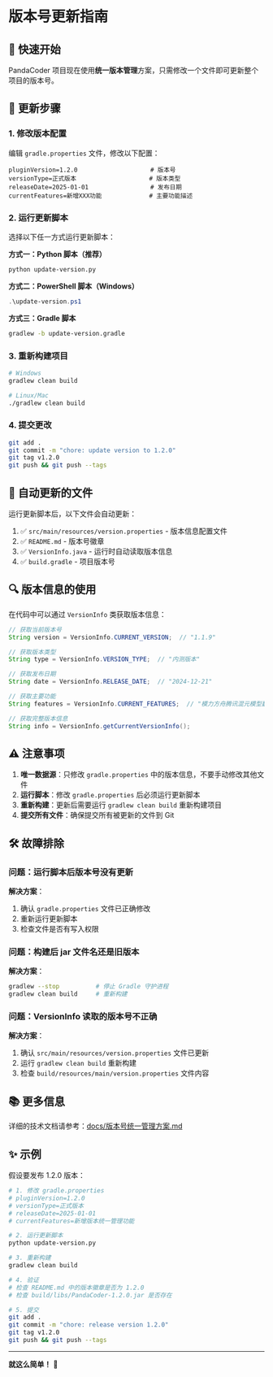 # 版本号更新指南

## 📌 快速开始

PandaCoder 项目现在使用**统一版本管理**方案，只需修改一个文件即可更新整个项目的版本号。

## 🎯 更新步骤

### 1. 修改版本配置

编辑 `gradle.properties` 文件，修改以下配置：

```properties
pluginVersion=1.2.0                    # 版本号
versionType=正式版本                    # 版本类型
releaseDate=2025-01-01                 # 发布日期
currentFeatures=新增XXX功能             # 主要功能描述
```

### 2. 运行更新脚本

选择以下任一方式运行更新脚本：

**方式一：Python 脚本（推荐）**
```bash
python update-version.py
```

**方式二：PowerShell 脚本（Windows）**
```powershell
.\update-version.ps1
```

**方式三：Gradle 脚本**
```bash
gradlew -b update-version.gradle
```

### 3. 重新构建项目

```bash
# Windows
gradlew clean build

# Linux/Mac
./gradlew clean build
```

### 4. 提交更改

```bash
git add .
git commit -m "chore: update version to 1.2.0"
git tag v1.2.0
git push && git push --tags
```

## 📝 自动更新的文件

运行更新脚本后，以下文件会自动更新：

1. ✅ `src/main/resources/version.properties` - 版本信息配置文件
2. ✅ `README.md` - 版本号徽章
3. ✅ `VersionInfo.java` - 运行时自动读取版本信息
4. ✅ `build.gradle` - 项目版本号

## 🔍 版本信息的使用

在代码中可以通过 `VersionInfo` 类获取版本信息：

```java
// 获取当前版本号
String version = VersionInfo.CURRENT_VERSION;  // "1.1.9"

// 获取版本类型
String type = VersionInfo.VERSION_TYPE;  // "内测版本"

// 获取发布日期
String date = VersionInfo.RELEASE_DATE;  // "2024-12-21"

// 获取主要功能
String features = VersionInfo.CURRENT_FEATURES;  // "模力方舟腾讯混元模型翻译为默认值"

// 获取完整版本信息
String info = VersionInfo.getCurrentVersionInfo();
```

## ⚠️ 注意事项

1. **唯一数据源**：只修改 `gradle.properties` 中的版本信息，不要手动修改其他文件
2. **运行脚本**：修改 `gradle.properties` 后必须运行更新脚本
3. **重新构建**：更新后需要运行 `gradlew clean build` 重新构建项目
4. **提交所有文件**：确保提交所有被更新的文件到 Git

## 🛠️ 故障排除

### 问题：运行脚本后版本号没有更新

**解决方案**：
1. 确认 `gradle.properties` 文件已正确修改
2. 重新运行更新脚本
3. 检查文件是否有写入权限

### 问题：构建后 jar 文件名还是旧版本

**解决方案**：
```bash
gradlew --stop          # 停止 Gradle 守护进程
gradlew clean build     # 重新构建
```

### 问题：VersionInfo 读取的版本号不正确

**解决方案**：
1. 确认 `src/main/resources/version.properties` 文件已更新
2. 运行 `gradlew clean build` 重新构建
3. 检查 `build/resources/main/version.properties` 文件内容

## 📚 更多信息

详细的技术文档请参考：[docs/版本号统一管理方案.md](docs/版本号统一管理方案.md)

## ✨ 示例

假设要发布 1.2.0 版本：

```bash
# 1. 修改 gradle.properties
# pluginVersion=1.2.0
# versionType=正式版本
# releaseDate=2025-01-01
# currentFeatures=新增版本统一管理功能

# 2. 运行更新脚本
python update-version.py

# 3. 重新构建
gradlew clean build

# 4. 验证
# 检查 README.md 中的版本徽章是否为 1.2.0
# 检查 build/libs/PandaCoder-1.2.0.jar 是否存在

# 5. 提交
git add .
git commit -m "chore: release version 1.2.0"
git tag v1.2.0
git push && git push --tags
```

---

**就这么简单！** 🎉

